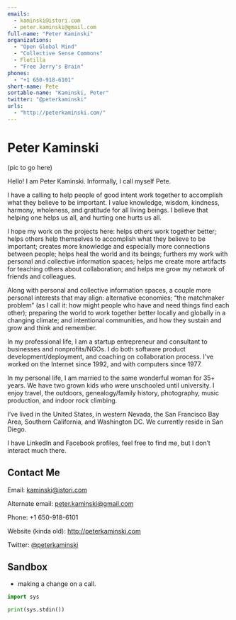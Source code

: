 ```yaml
---
emails: 
  - kaminski@istori.com
  - peter.kaminski@gmail.com
full-name: "Peter Kaminski"
organizations: 
  - "Open Global Mind"
  - "Collective Sense Commons"
  - Flotilla
  - "Free Jerry's Brain"
phones: 
  - "+1 650-918-6101"
short-name: Pete
sortable-name: "Kaminski, Peter"
twitter: "@peterkaminski"
urls: 
  - "http://peterkaminski.com/"
---
```

# Peter Kaminski

(pic to go here)

Hello! I am Peter Kaminski. Informally, I call myself Pete.

I have a calling to help people of good intent work together to accomplish what they believe to be important. I value knowledge, wisdom, kindness, harmony, wholeness, and gratitude for all living beings. I believe that helping one helps us all, and hurting one hurts us all.

I hope my work on the projects here: helps others work together better; helps others help themselves to accomplish what they believe to be important; creates more knowledge and especially more connections between people; helps heal the world and its beings; furthers my work with personal and collective information spaces; helps me create more artifacts for teaching others about collaboration; and helps me grow my network of friends and colleagues.

Along with personal and collective information spaces, a couple more personal interests that may align: alternative economies; “the matchmaker problem” (as I call it: how might people who have and need things find each other); preparing the world to work together better locally and globally in a changing climate; and intentional communities, and how they sustain and grow and think and remember.

In my professional life, I am a startup entrepreneur and consultant to businesses and nonprofits/NGOs. I do both software product development/deployment, and coaching on collaboration process. I’ve worked on the Internet since 1992, and with computers since 1977.

In my personal life, I am married to the same wonderful woman for 35+ years. We have two grown kids who were unschooled until university. I enjoy travel, the outdoors, genealogy/family history, photography, music production, and indoor rock climbing.

I’ve lived in the United States, in western Nevada, the San Francisco Bay Area, Southern California, and Washington DC. We currently reside in San Diego.

I have LinkedIn and Facebook profiles, feel free to find me, but I don’t interact much there.

## Contact Me

Email: kaminski@istori.com

Alternate email: peter.kaminski@gmail.com

Phone: +1 650-918-6101

Website (kinda old): http://peterkaminski.com

Twitter: [@peterkaminski](https://twitter.com/peterkaminski)

## Sandbox

- making a change on a call.

```python
import sys

print(sys.stdin())
```

